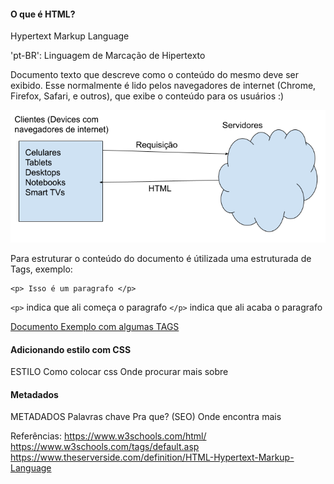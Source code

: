 #### O que é HTML?

Hypertext Markup Language

'pt-BR': Linguagem de Marcação de Hipertexto

Documento texto que descreve como o conteúdo do mesmo deve ser exibido. Esse normalmente é lido pelos navegadores de internet (Chrome, Firefox, Safari, e outros), que exibe o conteúdo para os usuários :)

![HTML na internet](./html_na_internet.png)

Para estruturar o conteúdo do documento é útilizada uma estruturada de Tags, exemplo:

```
<p> Isso é um paragrafo </p>
```

`<p>` indica que ali começa o paragrafo
`</p>` indica que ali acaba o paragrafo

[Documento Exemplo com algumas TAGS](example.html)


#### Adicionando estilo com CSS

ESTILO
Como colocar css
Onde procurar mais sobre

#### Metadados

METADADOS
Palavras chave
Pra que? (SEO)
Onde encontra mais


Referências:
https://www.w3schools.com/html/
https://www.w3schools.com/tags/default.asp
https://www.theserverside.com/definition/HTML-Hypertext-Markup-Language
